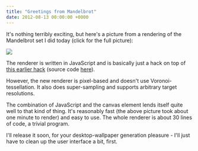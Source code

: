 ```yaml
---
title: "Greetings from Mandelbrot"
date: 2012-08-13 00:00:00 +0000
---
```

It's nothing terribly exciting, but here's a picture
from a rendering of the Mandelbrot set I did today
(click for the full picture):

<a href="http://r-wos.org/media/mandelbrot.png">
<img src="http://r-wos.org/media/mandelbrot_small.png" style="max-width:90%;display:inline;">
</a>

The renderer is written in JavaScript and is basically
just a hack on top of
[this earlier hack](http://r-wos.org/hacks/voronoi-mandelbrot)
(source code [here](http://github.com/rwos/voronoi-mandelbrot)).

However, the new renderer is pixel-based and doesn't use
Voronoi-tessellation. It also does super-sampling and
supports arbitrary target resolutions.

The combination of JavaScript and the canvas element lends
itself quite well to that kind of thing. It's reasonably
fast (the above picture took about one minute to render) and
easy to use. The whole renderer is about 30 lines of code,
a trivial program.

I'll release it soon, for your desktop-wallpaper generation pleasure -
I'll just have to clean up the user interface a bit, first.